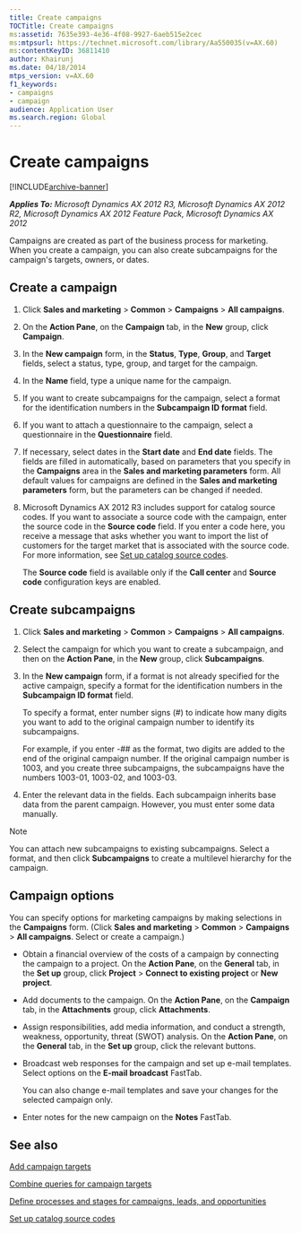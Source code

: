 ```yaml
---
title: Create campaigns
TOCTitle: Create campaigns
ms:assetid: 7635e393-4e36-4f08-9927-6aeb515e2cec
ms:mtpsurl: https://technet.microsoft.com/library/Aa550035(v=AX.60)
ms:contentKeyID: 36811410
author: Khairunj
ms.date: 04/18/2014
mtps_version: v=AX.60
f1_keywords:
- campaigns
- campaign
audience: Application User
ms.search.region: Global
---
```


# Create campaigns 


[!INCLUDE[archive-banner](includes/archive-banner.md)]


_**Applies To:** Microsoft Dynamics AX 2012 R3, Microsoft Dynamics AX 2012 R2, Microsoft Dynamics AX 2012 Feature Pack, Microsoft Dynamics AX 2012_

Campaigns are created as part of the business process for marketing. When you create a campaign, you can also create subcampaigns for the campaign's targets, owners, or dates.

## Create a campaign

1.  Click **Sales and marketing** \> **Common** \> **Campaigns** \> **All campaigns**.

2.  On the **Action Pane**, on the **Campaign** tab, in the **New** group, click **Campaign**.

3.  In the **New campaign** form, in the **Status**, **Type**, **Group**, and **Target** fields, select a status, type, group, and target for the campaign.

4.  In the **Name** field, type a unique name for the campaign.

5.  If you want to create subcampaigns for the campaign, select a format for the identification numbers in the **Subcampaign ID format** field.

6.  If you want to attach a questionnaire to the campaign, select a questionnaire in the **Questionnaire** field.

7.  If necessary, select dates in the **Start date** and **End date** fields. The fields are filled in automatically, based on parameters that you specify in the **Campaigns** area in the **Sales and marketing parameters** form. All default values for campaigns are defined in the **Sales and marketing parameters** form, but the parameters can be changed if needed.

8.  Microsoft Dynamics AX 2012 R3 includes support for catalog source codes. If you want to associate a source code with the campaign, enter the source code in the **Source code** field. If you enter a code here, you receive a message that asks whether you want to import the list of customers for the target market that is associated with the source code. For more information, see [Set up catalog source codes](set-up-catalog-source-codes.md).
    
    The **Source code** field is available only if the **Call center** and **Source code** configuration keys are enabled.

## Create subcampaigns

1.  Click **Sales and marketing** \> **Common** \> **Campaigns** \> **All campaigns**.

2.  Select the campaign for which you want to create a subcampaign, and then on the **Action Pane**, in the **New** group, click **Subcampaigns**.

3.  In the **New campaign** form, if a format is not already specified for the active campaign, specify a format for the identification numbers in the **Subcampaign ID format** field.
    
    To specify a format, enter number signs (\#) to indicate how many digits you want to add to the original campaign number to identify its subcampaigns.
    
    For example, if you enter -\#\# as the format, two digits are added to the end of the original campaign number. If the original campaign number is 1003, and you create three subcampaigns, the subcampaigns have the numbers 1003-01, 1003-02, and 1003-03.

4.  Enter the relevant data in the fields. Each subcampaign inherits base data from the parent campaign. However, you must enter some data manually.


> [!NOTE]
> <P>You can attach new subcampaigns to existing subcampaigns. Select a format, and then click <STRONG>Subcampaigns</STRONG> to create a multilevel hierarchy for the campaign.</P>



## Campaign options

You can specify options for marketing campaigns by making selections in the **Campaigns** form. (Click **Sales and marketing** \> **Common** \> **Campaigns** \> **All campaigns**. Select or create a campaign.)

  - Obtain a financial overview of the costs of a campaign by connecting the campaign to a project. On the **Action Pane**, on the **General** tab, in the **Set up** group, click **Project** \> **Connect to existing project** or **New project**.

  - Add documents to the campaign. On the **Action Pane**, on the **Campaign** tab, in the **Attachments** group, click **Attachments**.

  - Assign responsibilities, add media information, and conduct a strength, weakness, opportunity, threat (SWOT) analysis. On the **Action Pane**, on the **General** tab, in the **Set up** group, click the relevant buttons.

  - Broadcast web responses for the campaign and set up e-mail templates. Select options on the **E-mail broadcast** FastTab.
    
    You can also change e-mail templates and save your changes for the selected campaign only.

  - Enter notes for the new campaign on the **Notes** FastTab.

## See also

[Add campaign targets](add-campaign-targets.md)

[Combine queries for campaign targets](combine-queries-for-campaign-targets.md)

[Define processes and stages for campaigns, leads, and opportunities](define-processes-and-stages-for-campaigns-leads-and-opportunities.md)

[Set up catalog source codes](set-up-catalog-source-codes.md)

  


